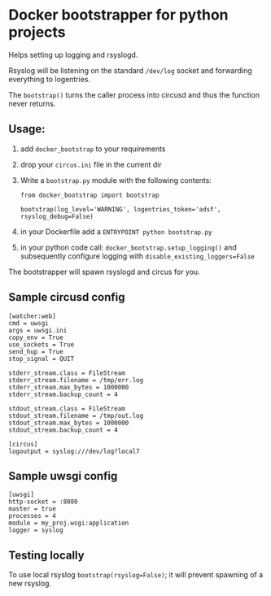 # Docker bootstrapper for python projects

Helps setting up logging and rsyslogd.

Rsyslog will be listening on the standard `/dev/log` socket and forwarding
everything to logentries.

The `bootstrap()` turns the caller process into circusd and thus the function
never returns.

## Usage:

1. add `docker_bootstrap` to your requirements
2. drop your `circus.ini` file in the current dir
3. Write a `bootstrap.py` module with the following contents:

    ```
    from docker_bootstrap import bootstrap

    bootstrap(log_level='WARNING', logentries_token='adsf', rsyslog_debug=False)
    ```

4. in your Dockerfile add a `ENTRYPOINT python bootstrap.py`
5. in your python code call: `docker_bootstrap.setup_logging()` and subsequently configure logging with `disable_existing_loggers=False`

The bootstrapper will spawn rsyslogd and circus for you.


## Sample circusd config

```
[watcher:web]
cmd = uwsgi
args = uwsgi.ini
copy_env = True
use_sockets = True
send_hup = True
stop_signal = QUIT

stderr_stream.class = FileStream
stderr_stream.filename = /tmp/err.log
stderr_stream.max_bytes = 1000000
stderr_stream.backup_count = 4

stdout_stream.class = FileStream
stdout_stream.filename = /tmp/out.log
stdout_stream.max_bytes = 1000000
stdout_stream.backup_count = 4

[circus]
logoutput = syslog:///dev/log?local7
```

## Sample uwsgi config

```
[uwsgi]
http-socket = :8080
master = true
processes = 4
module = my_proj.wsgi:application
logger = syslog
```

## Testing locally

To use local rsyslog `bootstrap(rsyslog=False)`; it will prevent spawning of a
new rsyslog.
